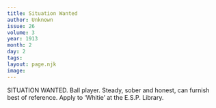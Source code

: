 ```yaml
---
title: Situation Wanted
author: Unknown
issue: 26
volume: 3
year: 1913
month: 2
day: 2
tags:
layout: page.njk
image:
---
```

SITUATION WANTED. Ball player. Steady, sober and honest, can furnish best of reference. Apply to ‘Whitie’ at the E.S.P. Library.




